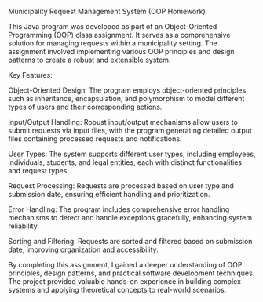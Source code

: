 Municipality Request Management System (OOP Homework)

This Java program was developed as part of an Object-Oriented Programming (OOP) class assignment. It serves as a comprehensive solution for managing requests within a municipality setting. The assignment involved implementing various OOP principles and design patterns to create a robust and extensible system.

Key Features:

Object-Oriented Design: The program employs object-oriented principles such as inheritance, encapsulation, and polymorphism to model different types of users and their corresponding actions.

Input/Output Handling: Robust input/output mechanisms allow users to submit requests via input files, with the program generating detailed output files containing processed requests and notifications.

User Types: The system supports different user types, including employees, individuals, students, and legal entities, each with distinct functionalities and request types.

Request Processing: Requests are processed based on user type and submission date, ensuring efficient handling and prioritization.

Error Handling: The program includes comprehensive error handling mechanisms to detect and handle exceptions gracefully, enhancing system reliability.

Sorting and Filtering: Requests are sorted and filtered based on submission date, improving organization and accessibility.

By completing this assignment, I gained a deeper understanding of OOP principles, design patterns, and practical software development techniques. The project provided valuable hands-on experience in building complex systems and applying theoretical concepts to real-world scenarios.
